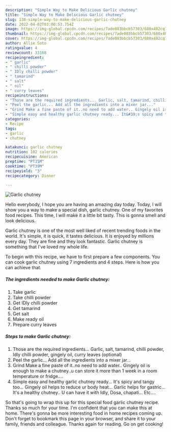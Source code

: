 ```yaml
---
description: "Simple Way to Make Delicious Garlic chutney"
title: "Simple Way to Make Delicious Garlic chutney"
slug: 138-simple-way-to-make-delicious-garlic-chutney
date: 2022-04-02T03:00:53.754Z
image: https://img-global.cpcdn.com/recipes/7ade083bbcb57303/680x482cq70/garlic-chutney-recipe-main-photo.jpg
thumbnail: https://img-global.cpcdn.com/recipes/7ade083bbcb57303/680x482cq70/garlic-chutney-recipe-main-photo.jpg
cover: https://img-global.cpcdn.com/recipes/7ade083bbcb57303/680x482cq70/garlic-chutney-recipe-main-photo.jpg
author: Allie Soto
ratingvalue: 4
reviewcount: 33168
recipeingredient:
- " garlic"
- " chilli powder"
- " IDly chilli powder"
- " tamarind"
- " salt"
- " oil"
- " curry leaves"
recipeinstructions:
- "Those are the required ingredients... Garlic, salt, tamarind, chilli powder, Idly chilli powder, gingely oil, curry leaves (optional)"
- "Peel the garlic... Add all the ingredients into a mixer jar..."
- "Grind Make a fine paste of it..no need to add water.. Gingely oil is enough to make a chutney..u can store it more than 1 week in a room temperature or fridge...."
- "Simple easy and healthy garlic chutney ready... It&#39;s spicy and tangy too... Gingely oil helps to reduce ur body heat... Garlic helps for gastric... It&#39;s a healthy chutney.. U can have it with Idly, Dosa, chapati... Etc...."
categories:
- Recipe
tags:
- garlic
- chutney

katakunci: garlic chutney 
nutrition: 102 calories
recipecuisine: American
preptime: "PT15M"
cooktime: "PT39M"
recipeyield: "3"
recipecategory: Dinner

---
```



![Garlic chutney](https://img-global.cpcdn.com/recipes/7ade083bbcb57303/680x482cq70/garlic-chutney-recipe-main-photo.jpg)

Hello everybody, I hope you are having an amazing day today. Today, I will show you a way to make a special dish, garlic chutney. One of my favorites food recipes. This time, I will make it a little bit tasty. This is gonna smell and look delicious.

Garlic chutney is one of the most well liked of recent trending foods in the world. It's simple, it is quick, it tastes delicious. It is enjoyed by millions every day. They are fine and they look fantastic. Garlic chutney is something that I've loved my whole life.




To begin with this recipe, we have to first prepare a few components. You can cook garlic chutney using 7 ingredients and 4 steps. Here is how you can achieve that.

<!--inarticleads1-->

##### The ingredients needed to make Garlic chutney:

1. Take  garlic
1. Take  chilli powder
1. Get  IDly chilli powder
1. Get  tamarind
1. Get  salt
1. Make ready  oil
1. Prepare  curry leaves




<!--inarticleads2-->

##### Steps to make Garlic chutney:

1. Those are the required ingredients... Garlic, salt, tamarind, chilli powder, Idly chilli powder, gingely oil, curry leaves (optional)
1. Peel the garlic... Add all the ingredients into a mixer jar...
1. Grind Make a fine paste of it..no need to add water.. Gingely oil is enough to make a chutney..u can store it more than 1 week in a room temperature or fridge....
1. Simple easy and healthy garlic chutney ready... It&#39;s spicy and tangy too... Gingely oil helps to reduce ur body heat... Garlic helps for gastric... It&#39;s a healthy chutney.. U can have it with Idly, Dosa, chapati... Etc....




So that's going to wrap this up for this special food garlic chutney recipe. Thanks so much for your time. I'm confident that you can make this at home. There's gonna be more interesting food in home recipes coming up. Don't forget to bookmark this page in your browser, and share it to your family, friends and colleague. Thanks again for reading. Go on get cooking!
